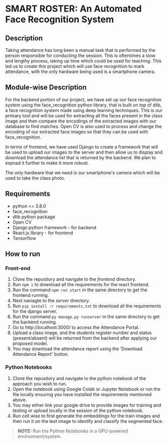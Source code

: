 # SMART ROSTER: An Automated Face Recognition System

## Description 
Taking attendance has long been a manual task that is performed by the person responsible for conducting the session. This is oftentimes a slow and lengthy process, taking up time which could be used for teaching. This led us to create this project which will use face recognition to mark attendance, with the only hardware being used is a smartphone camera.

## Module-wise Description
For the backend portion of our project, we have set up our face recognition system using the face_recognition python library, that is built on top of dlib, a face recognition system made using deep learning techniques. This is our primary tool and will be used for extracting all the faces present in the class image and then compare the encodings of the extracted images with our database to find matches. Open CV is also used to process and change the encoding of our extracted face images so that they can be used with face_recognition.

In terms of frontend, we have used Django to create a framework that will be used to upload our images to the server and then allow us to display and download the attendance list that is returned by the backend. We plan to expnad it further to make it more robust.

The only hardware that we need is our smartphone's camera which will be used to take the class photo.

## Requirements
- python <= 3.8.0
- face_recognition
- dlib python package
- Open CV
- Django python framework - for backend
- React.js library - for frontend
- Tensorflow

## How to run
### Front-end
1) Clone the repository and navigate to the *frontend* directory.
2) Run `npm i` to download all the requirements for the react frontend.
3) Run the command `npm run start` in the same directory to get the frontend running.
4) Next naviagte to the *server* directory.
5) Run `pip install -r requirements.txt` to download all the requirements for the django server.
6) Run the command `py manage.py runserver` in the same directory to get the backend running.
7) Go to http://localhost:3000/ to access the Attendance Portal.
8) Upload a class image, and the students register number and status (present/absent) will be returned from the backend after applying our proposed model.
9) You may download the attendance report using the 'Download Attendance Report' button.
     
### Python Notebooks
1) Clone the repository and navigate to the python notebook of the approach you wish to run.
2) Open the notebook using Google Colab or Jupyter Notebook or run the file locally ensuring you have installed the requirements mentioned above.
3) You may either link your google drive to provide images for training and testing or upload locally in the session of the python notebook.
4) Run cell wise to first generate the embeddings for the train images and then run it on the test image to identify and classify the segmented face.
     
> **_NOTE:_**  Run the Python Notebooks in a GPU-powered environment/system. 
